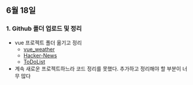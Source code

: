 ## 6월 18일
### 1. Github 폴더 업로드 및 정리
- vue 프로젝트 폴더 옮기고 정리
	- [vue_weather](https://github.com/leemyungju9347/vue_weather)
	- [Hacker-News](https://github.com/leemyungju9347/Hacker-News)
	- [ToDoList](https://github.com/leemyungju9347/ToDoList-Vue)
- 계속 새로운 프로젝트하느라 코드 정리를 못했다. 추가하고 정리해야 할 부분이 너무 많다
